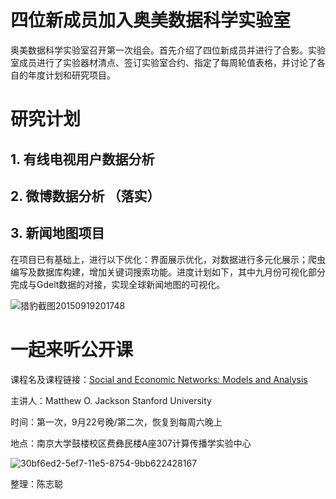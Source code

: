 
# 四位新成员加入奥美数据科学实验室

奥美数据科学实验室召开第一次组会。首先介绍了四位新成员并进行了合影。实验室成员进行了实验器材清点、签订实验室合约、指定了每周轮值表格，并讨论了各自的年度计划和研究项目。

# 研究计划

## 1. 有线电视用户数据分析

## 2. 微博数据分析 （落实）

## 3. 新闻地图项目

在项目已有基础上，进行以下优化：界面展示优化，对数据进行多元化展示；爬虫编写及数据库构建，增加关键词搜索功能。进度计划如下，其中九月份可视化部分完成与Gdelt数据的对接，实现全球新闻地图的可视化。

![猎豹截图20150919201748](:8089/wp-content/uploads/2015/09/猎豹截图20150919201748.png)

# 一起来听公开课

课程名及课程链接：[Social and Economic Networks: Models and Analysis](https://www.coursera.org/course/networksonline)

主讲人：Matthew O. Jackson Stanford University

时间：第一次，9月22号晚/第二次，恢复到每周六晚上

地点：南京大学鼓楼校区费彝民楼A座307计算传播学实验中心

![30bf6ed2-5ef7-11e5-8754-9bb622428167](:8089/wp-content/uploads/2015/09/30bf6ed2-5ef7-11e5-8754-9bb622428167.gif)

整理：陈志聪
